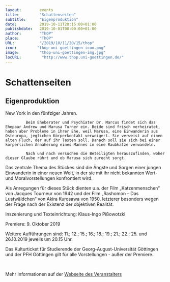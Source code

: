 ```yaml
---
layout:        events
title:         "Schattenseiten"
subtitle:      "Eigenproduktion"
date:          2019-10-11T20:15:00+01:00
publishdate:   2019-10-01T00:00:00+01:00
author:        "ThOP"
place:         "ThOP"
URL:           "/2019/10/11/20/15/thop"
icon:         "thop-uni-goettingen-icon.png"
image:         "thop-uni-goettingen-img.jpg"
locURL:         "http://www.thop.uni-goettingen.de/"
---
```


Schattenseiten
===========

Eigenproduktion
-----------





New York in den fünfziger Jahren. 

             Beim Eheberater und Psychiater Dr. Marcus findet sich das Ehepaar Andrew und Marusa Turner ein. Beide sind frisch verheiratet, haben aber Probleme in ihrer Ehe, weil Marusa, eine Einwanderin aus Osteuropa, jeglichen Körperkontakt verweigert. Sie verweist auf einen alten Fluch, der auf ihr lasten soll. Danach soll sie sich bei einer körperlichen Annäherung eines Mannes in eine Raubkatze verwandeln. 

             Nach und nach versuchen die Beteiligten herauszufinden, woher dieser Glaube rührt und ob Marusa sich zurecht sorgt. 

Das zentrale Thema des Stückes sind die Ängste und Sorgen einer jungen Einwanderin in einer neuen Welt, in der sie mit ihr nicht bekannten Wert- und Moralvorstellungen konfrontiert wird. 

Als Anregungen für dieses Stück dienten u.a. der Film „Katzenmenschen“ von Jacques Tourneur von 1942 und der Film „Rashomon – Das Lustwäldchen“ von Akira Kurosawa von 1950, letzterer besonders wegen der Frage nach der Existenz der objektiven Realität. 

Inszenierung und Texteinrichtung: Klaus-Ingo Pißowotzki

Premiere: 9. Oktober 2019

Weitere Aufführungen sind: 11.; 12.; 15.; 16.; 18.; 19.; 21.; 22.; 25. und 26.10.2019 jeweils um 20.15 Uhr.             

Das Kulturticket für Studierende der Georg-August-Universität Göttingen und der PFH Göttingen gilt für alle Vorstellungen - außer der Premiere.             



 



Mehr Informationen auf der [Webseite des Veranstalters](http://www.thop.uni-goettingen.de/http://www.thop.uni-goettingen.de/sommer2019/201910-schattenseiten.php)
